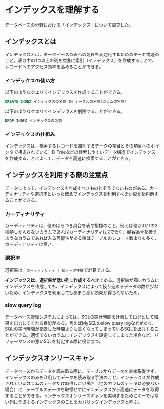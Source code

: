 # インデックスを理解する

データベースの分野における「インデックス」について調査した。

## インデックスとは

インデックスとは、データベースの表への処理を高速化するためのデータ構造のこと。表の中の1つ以上の列を対象に索引（インデックス）を作成することで、レコードへのアクセス効率を高めることができる。

### インデックスの使い方

以下のようなクエリでインデックスを作成することができる。

```sql
CREATE INDEX インデックスの名前 ON テーブルの名前(カラムの名前)
```

以下のようなクエリでインデックスを削除することができる。

```sql
DROP INDEX インデックスの名前
```

### インデックスの仕組み

インデックスは、検索するレコードを識別するデータの項目とその項目へのポインタで構成されている。B-Treeなどの検索しやすいデータ構造でインデックスを作成することによって、データを高速に検索することができる。

## インデックスを利用する際の注意点

データによって、インデックスを作成すべきものとそうでないものがある。カーディナリティや選択率といった概念でインデックスを利用すべきか否かを判断することができる。

### カーディナリティ

カーディナリティは、値のばらつき具合を表す指標のこと。例えば値が0か1の2種類しか入らないカラムであればカーディナリティは2で低く、顧客番号を扱うようなカラムであれば入る可能性がある値はテーブルのレコード数よりも多く、カーディナリティは高い。

### 選択率

選択率は、`カーディナリティ / 総データ件数`で計算できる。

**インデックスは、選択率が低い列に作成するべき**である。選択率が高いカラムにインデックスを作成しても、インデックスによって絞り込めるデータの数が少ないため、インデックスを利用してもあまり高い効果が得られないため。

### slow query log

データベース管理システムによっては、SQLの実行時間を計測してログとして結果を出力してくれる機能がある。例えばMySQLのslow query logなどがあり、SQLの実行時間が指定した時間よりも長くなってしまっているSQLを出力することができる。適切でないカラムにインデックスを設定してしまった場合など、パフォーマンスの悪いSQLを特定する際に役に立つ。

## インデックスオンリースキャン

データベースからデータを読み取る際に、テーブルからデータを直接取得せず、インデックスのみを利用してデータを読み取る手法のこと。インデックスが作成されているカラムのデータだけ取得したい場合（他のカラムのデータは必要ない場合）に、テーブルのデータを取得せずにインデックスから高速にデータを取得することができる。インデックスオンリースキャンを実現するためにキーではない列に作成するインデックスのことをカバリングインデックスと呼ぶ。
